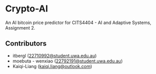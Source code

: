 # Crypto-AI

An AI bitcoin price predictor for CITS4404 - AI and Adaptive Systems, Assignment 2.

## Contributors

- itbergl (22710992@student.uwa.edu.au)
- moebuta - wenxiao (22792191@student.uwa.edu.au)
- Kaiqi-Liang (kaiqi.liang@outlook.com)
